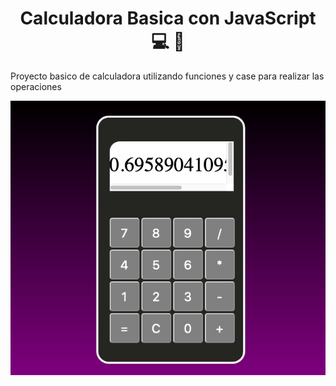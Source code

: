 <h1 align="center"> Calculadora Basica con JavaScript 💻 📱</h1>

<p>Proyecto basico de calculadora utilizando funciones y case para
realizar las operaciones</p>

<img src="https://github.com/iDvloper/calculadoraWeb/blob/master/img/viewCalculadora.png" align="middle">
